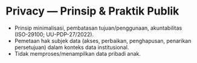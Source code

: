 # Privacy — Prinsip & Praktik Publik

- Prinsip minimalisasi, pembatasan tujuan/penggunaan, akuntabilitas (ISO-29100; UU-PDP-27/2022).
- Pemetaan hak subjek data (akses, perbaikan, penghapusan, penarikan persetujuan) dalam konteks data institusional.
- Tidak memproses/menampilkan data pribadi anak.
